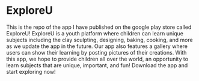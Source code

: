 # ExploreU
This is the repo of the app I have published on the google play store called ExploreU!
ExploreU is a youth platform where children can learn unique subjects including the clay sculpting, designing, baking, cooking, and more as we update the app in the future. Our app also features a gallery where users can show their learning by posting pictures of their creations. With this app, we hope to provide children all over the world, an opportunity to learn subjects that are unique, important, and fun! Download the app and start exploring now!

